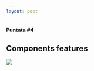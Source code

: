 ```yaml
---
layout: post
---
```


#### Puntata #4
## Components features

<img style="max-width: 10em;" src="./images/comps.png"/>